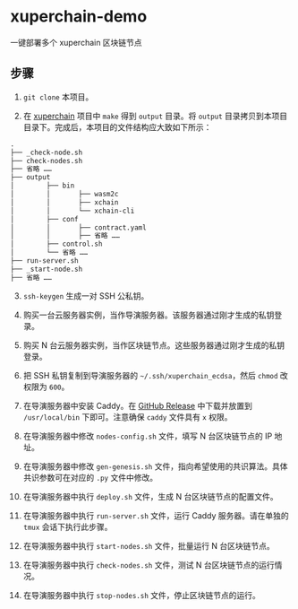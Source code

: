 # xuperchain-demo

一键部署多个 xuperchain 区块链节点

## 步骤

1. `git clone` 本项目。

2. 在 [xuperchain](https://github.com/xuperchain/xuperchain) 项目中 `make` 得到 `output` 目录。将 `output` 目录拷贝到本项目目录下。完成后，本项目的文件结构应大致如下所示：
```txt
.
├── _check-node.sh
├── check-nodes.sh
├── 省略 ……
├── output
│		 ├── bin
│		 │		 ├── wasm2c
│		 │		 ├── xchain
│		 │		 └── xchain-cli
│		 ├── conf
│		 │		 ├── contract.yaml
│		 │		 ├── 省略 ……
│		 ├── control.sh
│		 └── 省略 ……
├── run-server.sh
├── _start-node.sh
├── 省略 ……
```

3. `ssh-keygen` 生成一对 SSH 公私钥。

4. 购买一台云服务器实例，当作导演服务器。该服务器通过刚才生成的私钥登录。

5. 购买 N 台云服务器实例，当作区块链节点。这些服务器通过刚才生成的私钥登录。

6. 把 SSH 私钥复制到导演服务器的 `~/.ssh/xuperchain_ecdsa`，然后 `chmod` 改权限为 `600`。

7. 在导演服务器中安装 Caddy。在 [GitHub Release](https://github.com/caddyserver/caddy/releases/) 中下载并放置到 `/usr/local/bin` 下即可。注意确保 `caddy` 文件具有 `x` 权限。

8. 在导演服务器中修改 `nodes-config.sh` 文件，填写 N 台区块链节点的 IP 地址。

9. 在导演服务器中修改 `gen-genesis.sh` 文件，指向希望使用的共识算法。具体共识参数可在对应的 `.py` 文件中修改。

10. 在导演服务器中执行 `deploy.sh` 文件，生成 N 台区块链节点的配置文件。

11. 在导演服务器中执行 `run-server.sh` 文件，运行 Caddy 服务器。请在单独的 `tmux` 会话下执行此步骤。

12. 在导演服务器中执行 `start-nodes.sh` 文件，批量运行 N 台区块链节点。

13. 在导演服务器中执行 `check-nodes.sh` 文件，测试 N 台区块链节点的运行情况。

14. 在导演服务器中执行 `stop-nodes.sh` 文件，停止区块链节点的运行。
